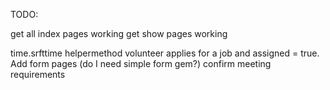 TODO:


get all index pages working
get show pages working

time.srfttime helpermethod
volunteer applies for a job and assigned = true.
Add form pages (do I need simple form gem?)
confirm meeting requirements

